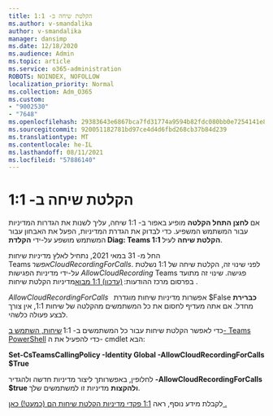 ```yaml
---
title: הקלטת שיחה ב- 1:1
ms.author: v-smandalika
author: v-smandalika
manager: dansimp
ms.date: 12/18/2020
ms.audience: Admin
ms.topic: article
ms.service: o365-administration
ROBOTS: NOINDEX, NOFOLLOW
localization_priority: Normal
ms.collection: Adm_O365
ms.custom:
- "9002530"
- "7648"
ms.openlocfilehash: 29383643e6867bca7fd31774a9594b82fdc080bb0e7254141e8c883ad861075e
ms.sourcegitcommit: 920051182781bd97ce4d4d6fbd268cb37b84d239
ms.translationtype: MT
ms.contentlocale: he-IL
ms.lasthandoff: 08/11/2021
ms.locfileid: "57886140"
---
```

# <a name="11-call-recording"></a>הקלטת שיחה ב- 1:1

אם **לחצן התחל הקלטה** מופיע באפור ב- 1:1 שיחה, עליך לשנות את הגדרות המדיניות עבור המשתמש המשפיע. כדי לבדוק את הגדרת המדיניות, הפעל את האבחון עבור המשתמש מושפע על-ידי **הקלדת Diag: Teams 1:1 הקלטת שיחה** לעיל.     

החל מ- 31 במאי 2021, נתחיל לאלץ מדיניות שיחות Teams *אפשרCloudRecordingForCalls*. לפני שינוי זה, הקלטת שיחה של 1:1 נשלטת על-ידי מדיניות הפגישות *AllowCloudRecording* Teams פגישה. שינוי זה מתועד בפרסום מרכז ההודעות: [(עדכון) 1:1 מבוא](https://portal.microsoft.com/Adminportal/Home?ref=MessageCenter/:/messages/MC238796)מדיניות הקלטת שיחות .  

*AllowCloudRecordingForCalls*   אפשרות מדיניות שיחות מוגדרת $False **כברירת** מחדל. אם אתה מעדיף לחסום את כל המשתמשים מהקלטה של שיחות 1:1, אין צורך לבצע פעולה כלשהי.  

כדי לאפשר הקלטת שיחות עבור כל המשתמשים ב- 1:1 [שיחות, השתמש ב- Teams PowerShell](https://docs.microsoft.com/microsoftteams/teams-powershell-install) כדי להפעיל את ה- cmdlet הבא: 

**Set-CsTeamsCallingPolicy -Identity Global -AllowCloudRecordingForCalls $True** 

לחלופין, באפשרותך ליצור מדיניות חדשה ולהגדיר **-AllowCloudRecordingForCalls** **$true ולהקצות** מדיניות זו למשתמשים שלך. 

לקבלת מידע נוסף, ראה [1:1 פקדי מדיניות הקלטת שיחות הם (כמעט!) כאן .](https://techcommunity.microsoft.com/t5/microsoft-teams-support/1-1-call-recording-policy-controls-are-almost-here/ba-p/2217668)
